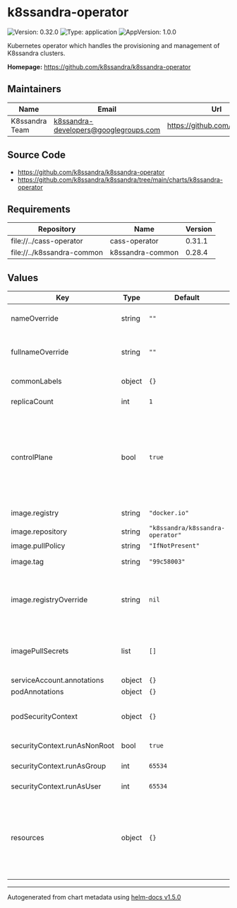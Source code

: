 # k8ssandra-operator

![Version: 0.32.0](https://img.shields.io/badge/Version-0.32.0-informational?style=flat-square) ![Type: application](https://img.shields.io/badge/Type-application-informational?style=flat-square) ![AppVersion: 1.0.0](https://img.shields.io/badge/AppVersion-1.0.0-informational?style=flat-square)

Kubernetes operator which handles the provisioning and management of K8ssandra clusters.

**Homepage:** <https://github.com/k8ssandra/k8ssandra-operator>

## Maintainers

| Name | Email | Url |
| ---- | ------ | --- |
| K8ssandra Team | k8ssandra-developers@googlegroups.com | https://github.com/k8ssandra |

## Source Code

* <https://github.com/k8ssandra/k8ssandra-operator>
* <https://github.com/k8ssandra/k8ssandra/tree/main/charts/k8ssandra-operator>

## Requirements

| Repository | Name | Version |
|------------|------|---------|
| file://../cass-operator | cass-operator | 0.31.1 |
| file://../k8ssandra-common | k8ssandra-common | 0.28.4 |

## Values

| Key | Type | Default | Description |
|-----|------|---------|-------------|
| nameOverride | string | `""` | A name in place of the chart name which is used in the metadata.name of objects created by this chart. |
| fullnameOverride | string | `""` | A name in place of the value used for metadata.name in objects created by this chart. The default value has the form releaseName-chartName. |
| commonLabels | object | `{}` | Labels to be added to all deployed resources. |
| replicaCount | int | `1` | Sets the number of k8ssandra-operator pods. |
| controlPlane | bool | `true` | Determines whether k8ssandra-operator only watch and manages K8ssandraCluster in the same namespace in which the operator is deployed or if watches and manages K8ssandraClusters across all namespaces. Not supported yet in k8ssandra-operator -- Determines if the k8ssandra-operator should be installed as the control plane or if it's simply in a secondary cluster waiting to be promoted |
| image.registry | string | `"docker.io"` | Container registry containing the repository where the image resides |
| image.repository | string | `"k8ssandra/k8ssandra-operator"` | Docker repository for cass-operator |
| image.pullPolicy | string | `"IfNotPresent"` | Pull policy for the operator container |
| image.tag | string | `"99c58003"` | Tag of the k8ssandra-operator image to pull from image.repository |
| image.registryOverride | string | `nil` | Docker registry containing all cass-operator related images. Setting this allows for usage of an internal registry without specifying serverImage, configBuilderImage, and busyboxImage on all CassandraDatacenter objects. |
| imagePullSecrets | list | `[]` | References to secrets to use when pulling images. See: https://kubernetes.io/docs/tasks/configure-pod-container/pull-image-private-registry/ |
| serviceAccount.annotations | object | `{}` | Annotations to add to the service account. |
| podAnnotations | object | `{}` | Annotations for the cass-operator pod. |
| podSecurityContext | object | `{}` | PodSecurityContext for the cass-operator pod. See: https://kubernetes.io/docs/tasks/configure-pod-container/security-context/ |
| securityContext.runAsNonRoot | bool | `true` | Run cass-operator container as non-root user |
| securityContext.runAsGroup | int | `65534` | Group for the user running the k8ssandra-operator container / process |
| securityContext.runAsUser | int | `65534` | User for running the k8ssandra-operator container / process |
| resources | object | `{}` | Resources requests and limits for the cass-operator pod. We usually recommend not to specify default resources and to leave this as a conscious choice for the user. This also increases chances charts run on environments with little resources, such as Minikube. If you want to specify resources, add `requests` and `limits` for `cpu` and `memory` while removing the existing `{}` |

----------------------------------------------
Autogenerated from chart metadata using [helm-docs v1.5.0](https://github.com/norwoodj/helm-docs/releases/v1.5.0)

